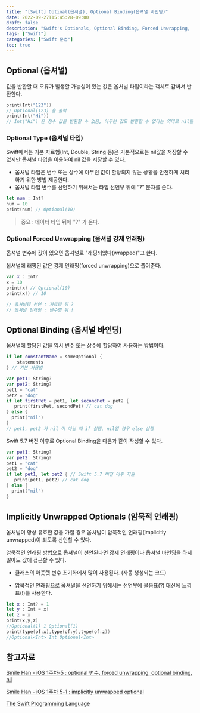 ```yaml
---
title: "[Swift] Optinal(옵셔널), Optional Binding(옵셔널 바인딩)"
date: 2022-09-27T15:45:28+09:00
draft: false
description: "Swift's Optionals, Optional Binding, Forced Unwrapping,  Implicitly Unwrapped Optionals"
tags: ["Swift"]
categories: ["Swift 문법"]
toc: true
---
```


## Optional (옵셔널)

값을 반환할 때 오류가 발생할 가능성이 있는 값은 옵셔널 타입이라는 객체로 감싸서 반환한다. 

```Swift
print(Int("123")) 
// Optional(123) 을 출력
print(Int("Hi")) 
// Int("Hi") 은 정수 값을 반환할 수 없음, 아무런 값도 반환할 수 없다는 의미로 nil을 반환 
```

### Optional Type (옵셔널 타입)

Swift에서는 기본 자료형(Int, Double, String 등)은 기본적으로는 nil값을 저장할 수 없지만 옵셔널 타입을 이용하여 nil 값을 저장할 수 있다.

* 옵셔널 타입은 변수 또는 상수에 아무런 값이 할당되지 않는 상황을 안전하게 처리하기 위한 방법 제공한다.
* 옵셔널 타입 변수를 선언하기 위해서는 타입 선언부 뒤에 “?” 문자를 쓴다.

```Swift
let num : Int?
num = 10
print(num) // Optional(10)
```

> 중요 : 데이터 타입 뒤에 "?" 가 온다.

### Optional Forced Unwrapping (옵셔널 강제 언래핑)

옵셔널 변수에 값이 있으면 옵셔널로 "래핑되었다(wrapped)"고 한다.

옵셔널에 래핑된 값은 강제 언래핑(forced unwrapping)으로 풀어준다.

```Swift
var x : Int?
x = 10
print(x) // Optional(10)
print(x!) // 10

// 옵셔널형 선언 : 자료형 뒤 ? 
// 옵셔널 언래핑 : 변수명 뒤 !
```



## Optional Binding (옵셔널 바인딩)

옵셔널에 할당된 값을 임시 변수 또는 상수에 할당하여 사용하는 방법이다.

```Swift
if let constantName = someOptional {
    statements
} // 기본 사용법
```


```Swift
var pet1: String?
var pet2: String?
pet1 = "cat"
pet2 = "dog"
if let firstPet = pet1, let secondPet = pet2 { 
   print(firstPet, secondPet) // cat dog
} else {
  print("nil")
}
// pet1, pet2 가 nil 이 아닐 때 if 실행, nil일 경우 else 실행

```

Swift 5.7 버전 이후로 Optional Binding을 다음과 같이 작성할 수 있다.

```Swift
var pet1: String?
var pet2: String?
pet1 = "cat"
pet2 = "dog"
if let pet1, let pet2 { // Swift 5.7 버전 이후 지원
   print(pet1, pet2) // cat dog
} else {
  print("nil")
}
```

## Implicitly Unwrapped Optionals (암묵적 언래핑)

옵셔널이 항상 유효한 값을 가질 경우 옵셔널이 암묵적인 언래핑(implicitly unwrapped)이 되도록 선언할 수 있다.

암묵적인 언래핑 방법으로 옵셔널이 선언된다면 강제 언래핑이나 옵셔널 바인딩을 하지 않아도 값에 접근할 수 있다.

* 클래스의 아웃렛 변수 초기화에서 많이 사용된다. (자동 생성되는 코드)

* 암묵적인 언래핑으로 옵셔널을 선언하기 위해서는 선언부에 물음표(?) 대신에 느낌표(!)를 사용한다.

```Swift
let x : Int? = 1
let y : Int = x!
let z = x
print(x,y,z)
//Optional(1) 1 Optional(1) 
print(type(of:x),type(of:y),type(of:z))
//Optional<Int> Int Optional<Int>

```

## 참고자료

[Smile Han - iOS 1주차-5 : optional 변수, forced unwrapping, optional binding, nil](https://www.youtube.com/watch?v=YsubSk4JxYw&list=PLJqaIeuL7nuEEROQDRcy4XxC9gU6SYYXb&index=6)

[Smile Han - iOS 1주차 5-1 : implicitly unwrapped optional](https://www.youtube.com/watch?v=BndDgrLpdT0&list=PLJqaIeuL7nuEEROQDRcy4XxC9gU6SYYXb&index=7)

[The Swift Programming Language](https://docs.swift.org/swift-book/LanguageGuide/TheBasics.html#ID333)